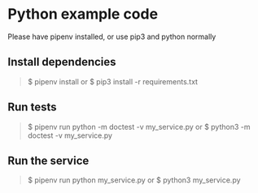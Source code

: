 # Python example code

Please have pipenv installed, or use pip3 and python normally

## Install dependencies

> $ pipenv install
or
> $ pip3 install -r requirements.txt

## Run tests

> $ pipenv run python -m doctest -v my_service.py
or
> $ python3 -m doctest -v my_service.py

## Run the service

> $ pipenv run python my_service.py
or
> $ python3 my_service.py